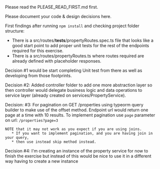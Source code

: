 Please read the PLEASE_READ_FIRST.md first.

Please document your code & design decisions here.

First findings after running `npm install` and checking project folder structure:

- There is a src/routes/**tests**/propertyRoutes.spec.ts file that looks like a good start point to add proper unit tests for the rest of the endpoints required for this exercise.
- There is a src/routes/propertyRoutes.ts where routes required are already defined with placeholder responses.

Decision #1 would be start completing Unit test from there as well as developing from those footprints.

Decision #2: Added controller folder to add one more abstraction layer so then controller would delegate business logic and data operations to service layer (already created on services/PropertyService).

Decision: #3: For pagination on GET /properties using typeorm query builder to make use of the offset method. Endpoint url would return one page at a time with 10 results. To implement pagination use `page` parameter on url: `/properties?page=3`

```
NOTE that it may not work as you expect if you are using joins.
   * If you want to implement pagination, and you are having join in your query,
   * then use instead skip method instead.
```

Decision #4: I'm creating an instance of the property service for now to finish the exercise but instead of this would be nice to use it in a different way having to create a new instance
